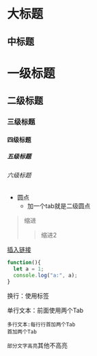 大标题
===
中标题
---
# 一级标题 
## 二级标题 
### 三级标题 
#### 四级标题 
##### 五级标题 
###### 六级标题
* 圆点
  * 加一个tab就是二级圆点
> 缩进
>> 缩进2

[插入链接](http://baidu.com "百度")

```javascript
function(){
  let a = 1;
  console.log("a:", a);
}
```
换行：使用标签<br>

  单行文本：前面使用两个Tab
  
    多行文本:每行行首加两个Tab
    首加两个Tab
    
`部分文字高亮`其他不高亮
